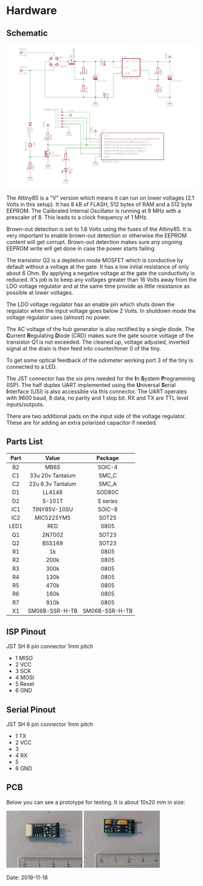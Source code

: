 # Hardware

## Schematic

![schematic](images/schematic.png)

The Attiny85 is a "V" version which means it can run on lower voltages (2.1 Volts in this setup). It has 8 kB of FLASH, 512 bytes of RAM and a 512 byte EEPROM. The Calibrated Internal Oscillator is running at 8 MHz with a prescaler of 8. This leads to a clock frequency of 1 MHz. 

Brown-out detection is set to 1.8 Volts using the fuses of the Attiny85. It is very important to enable brown-out detection or otherwise the EEPROM content will get corrupt. Brown-out detection makes sure any ongoing EEPROM write will get done in case the power starts failing.

The transistor Q2 is a depletion mode MOSFET which is conductive by default without a voltage at the gate. It has a low initial resistance of only about 6 Ohm. By applying a negative voltage at the gate the conductivity is reduced. It's job is to keep any voltages greater than 16 Volts away from the LDO voltage regulator
and at the same time provide as little resistance as possible at lower voltages.

The LDO voltage regulator has an enable pin which shuts down the regulator when the input voltage goes below 2 Volts. In shutdown mode the voltage regulator uses (almost) no power.

The AC voltage of the hub generator is also rectified by a single diode. The **C**urrent **R**egulating **D**iode (CRD) makes sure the gate source voltage of the transistor Q1 is not exceeded. The cleaned up, voltage adjusted, inverted signal at the drain is then feed into counter/timer 0 of the tiny.

To get some optical feedback of the odometer working port 3 of the tiny is connected to a LED.

The JST connector has the six pins needed for the **I**n **S**ystem **P**rogramming (ISP). The half duplex UART implemented using the **U**niversal **S**erial **I**nterface (USI) is also accessible via this connector. The UART operates with 9600 baud, 8 data, no parity and 1 stop bit. RX and TX are TTL level inputs/outputs.

There are two additional pads on the input side of the voltage regulator. These are for adding an extra polarized capacitor if needed.

## Parts List

|Part    |Value              | Package        |
|:------:|:-----------------:|:--------------:|
|B2      | MB6S              | SOIC-4         |
|C1      | 33u 20v Tantalum  | SMC_C          |
|C2      | 22u 6.3v Tantalum | SMC_A          |
|D1      | LL4148            | SOD80C         |
|D2      | S-101T            | S series       |
|IC1     | TINY85V-10SU      | SOIC-8         |
|IC2     | MIC5225YM5        | SOT25          |
|LED1    | RED               | 0805           |
|Q1      | 2N7002            | SOT23          |
|Q2      | BSS169            | SOT23          |
|R1      | 1k                | 0805           |
|R2      | 200k              | 0805           |
|R3      | 300k              | 0805           |
|R4      | 130k              | 0805           |
|R5      | 470k              | 0805           |
|R6      | 160k              | 0805           |
|R7      | 910k              | 0805           |
|X1      | SM06B-SSR-H-TB    | SM06B-SSR-H-TB |

## ISP Pinout

JST SH 6 pin connector 1mm pitch

* 1 MISO
* 2 VCC
* 3 SCK
* 4 MOSI
* 5 Reset
* 6 GND

## Serial Pinout

JST SH 6 pin connector 1mm pitch

* 1 TX
* 2 VCC
* 3 
* 4 RX
* 5 
* 6 GND

## PCB

Below you can see a prototype for testing. It is about 10x20 mm in size:

<img src="images/pcb_top.jpeg" width="200">
<img src="images/pcb_bottom.jpeg" width="200">

Date: 2019-11-18
